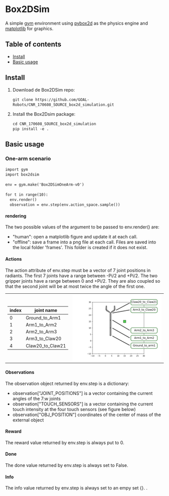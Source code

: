 # Box2DSim

A simple [gym](http://gym.openai.com/) environment using [pybox2d](https://github.com/pybox2d/pybox2d/wiki/manual) as the physics engine and [matplotlib](https://matplotlib.org/) for graphics.

## Table of contents
* [Install](#install)
* [Basic usage](#basic-usage)

## Install

1. Download de Box2DSim repo:

       git clone https://github.com/GOAL-Robots/CNR_170608_SOURCE_box2d_simulation.git

2. Install the Box2Dsim package:

       cd CNR_170608_SOURCE_box2d_simulation
       pip install -e .

## Basic usage
### One-arm scenario

    import gym
    import box2dsim

    env = gym.make('Box2DSimOneArm-v0')

    for t in range(10):  
      env.render()
      observation = env.step(env.action_space.sample())

#### rendering

The two possible values of the argument to be passed to env.render() are:
* "human": open a matplotlib figure and update it at each call.
* "offline": save a frame into a png file at each call. Files are saved into the local folder 'frames'. This  folder is created if it does not exist.



#### Actions

The action attribute of env.step must be a vector of 7 joint positions in radiants. The first 7 joints have a range between -Pi/2 and +Pi/2. The two gripper joints have a range between 0 and +Pi/2. They are also coupled so that the second joint will be at most twice the angle of the first one.

<TABLE " width="100%" BORDER="0">
<TR>
<TD>

| index |  joint name               |
| ----- | ------------------------- |
|  0    |  Ground_to_Arm1           |
|  1    |  Arm1_to_Arm2             |
|  2    |  Arm2_to_Arm3             |
|  3    |  Arm3_to_Claw20           |
|  4    |  Claw20_to_Claw21         |


</TD>
<TD><img src="docs/pics/one_arm_scenario.png" alt="one_arm_scenario" width="100%"></TD>
</TR>
</TABLE>

#### Observations

The observation object returned by env.step is a dictionary:

* observation["JOINT_POSITIONS"] is a vector containing the current angles of the 7:w
 joints
* observation["TOUCH_SENSORS"] is a vector containing the current touch intensity at the four touch sensors (see figure below)
* observation["OBJ_POSITION"] coordinates of the center of mass of the external object

#### Reward

The reward value returned by env.step is always put to 0.

#### Done

The done value returned by env.step is always set to False.

#### Info

The info value returned by env.step is always set to an empy set {}.
  .
